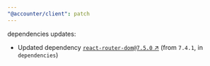 ```yaml
---
"@accounter/client": patch
---
```

dependencies updates:
  - Updated dependency [`react-router-dom@7.5.0` ↗︎](https://www.npmjs.com/package/react-router-dom/v/7.5.0) (from `7.4.1`, in `dependencies`)

